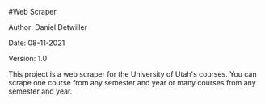 #Web Scraper

Author: Daniel Detwiller

Date: 08-11-2021

Version: 1.0

This project is a web scraper for the University of Utah's courses. You can scrape one course from any semester and year or many courses from any semester and year.
